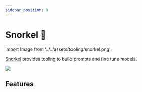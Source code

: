 ```yaml
---
sidebar_position: 9
---
```


# Snorkel 🚧

import Image from '../../assets/tooling/snorkel.png';

[Snorkel](https://snorkel.ai/snorkel-flow-platform/foundation-model/) provides
tooling to build prompts and fine tune models.

<div style={{textAlign: 'center'}}>
  <img src={Image} style={{width: "750px"}} />
</div>

## Features
